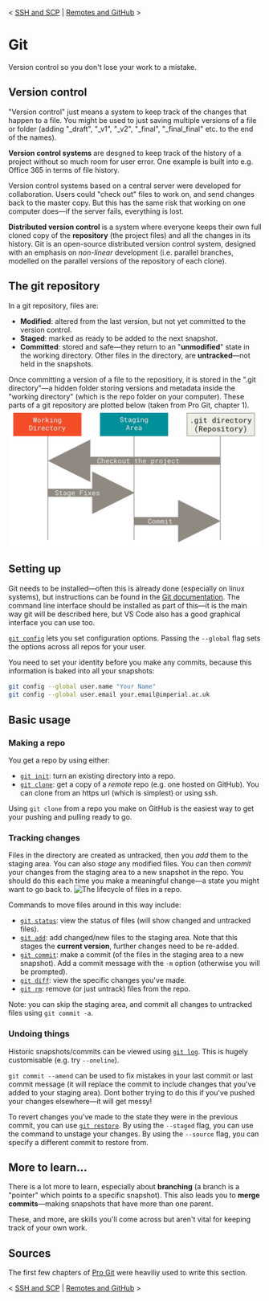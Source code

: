 < [SSH and SCP](./3_2_SSH.md) | [Remotes and GitHub](./4_2_GitHub.md) >

# Git
Version control so you don't lose your work to a mistake.

## Version control
"Version control" just means a system to keep track of the changes that happen to a file.
You might be used to just saving multiple versions of a file or folder (adding "_draft", "_v1", "_v2", "_final", "_final_final" etc. to the end of the names).

**Version control systems** are desgned to keep track of the history of a project without so much room for user error.
One example is built into e.g. Office 365 in terms of file history.

Version control systems based on a central server were developed for collaboration.
Users could "check out" files to work on, and send changes back to the master copy.
But this has the same risk that working on one computer does—if the server fails, everything is lost.

**Distributed version control** is a system where everyone keeps their own full cloned copy of the **repository** (the project files) and all the changes in its history.
Git is an open-source distributed version control system, designed with an emphasis on *non-linear* development (i.e. parallel branches, modelled on the parallel versions of the repository of each clone).

## The git repository
In a git repository, files are:
- **Modified**: altered from the last version, but not yet committed to the version control.
- **Staged**: marked as ready to be added to the next snapshot.
- **Committed**: stored and safe—they return to an "**unmodified**" state in the working directory.
Other files in the directory, are **untracked**—not held in the snapshots.

Once committing a version of a file to the repositiory, it is stored in the ".git directory"—a hidden folder storing versions and metadata inside the "working directory" (which is the repo folder on your computer).
These parts of a git repository are plotted below (taken from Pro Git, chapter 1).
![The parts of a git repository.](./img/git_repo_parts.png)

## Setting up
Git needs to be installed—often this is already done (especially on linux systems), but instructions can be found in the [Git documentation](https://git-scm.com/book/en/v2/Getting-Started-Installing-Git).
The command line interface should be installed as part of this—it is the main way git will be described here, but VS Code also has a good graphical interface you can use too.

[`git config`](https://tldr.inbrowser.app/pages/common/git-config) lets you set configuration options.
Passing the `--global` flag sets the options across all repos for your user.

You need to set your identity before you make any commits, because this information is baked into all your snapshots:
```bash
git config --global user.name "Your Name"
git config --global user.email your.email@imperial.ac.uk
```

## Basic usage
### Making a repo
You get a repo by using either:
- [`git init`](https://tldr.inbrowser.app/pages/common/git-init): turn an existing directory into a repo.
- [`git clone`](https://tldr.inbrowser.app/pages/common/git-clone): get a copy of a *remote* repo (e.g. one hosted on GitHub). You can clone from an https url (which is simplest) or using ssh.

Using `git clone` from a repo you make on GitHub is the easiest way to get your pushing and pulling ready to go.

### Tracking changes
Files in the directory are created as untracked, then you *add* them to the staging area.
You can also *stage* any modified files.
You can then *commit* your changes from the staging area to a new snapshot in the repo.
You should do this each time you make a meaningful change—a state you might want to go back to.
![The lifecycle of files in a repo.](./git_file_states.png)

Commands to move files around in this way include:
- [`git status`](https://tldr.inbrowser.app/pages/common/git-status): view the status of files (will show changed and untracked files).
- [`git add`](https://tldr.inbrowser.app/pages/common/git-add): add changed/new files to the staging area. Note that this stages the **current version**, further changes need to be re-added.
- [`git commit`](https://tldr.inbrowser.app/pages/common/git-commit): make a commit (of the files in the staging area to a new snapshot). Add a commit message with the `-m` option (otherwise you will be prompted).
- [`git diff`](https://tldr.inbrowser.app/pages/common/git-diff): view the specific changes you've made.
- [`git rm`](https://tldr.inbrowser.app/pages/common/git-rm): remove (or just untrack) files from the repo.

Note: you can skip the staging area, and commit all changes to untracked files using `git commit -a`.

### Undoing things
Historic snapshots/commits can be viewed using [`git log`](https://tldr.inbrowser.app/pages/common/git-log).
This is hugely customisable (e.g. try `--oneline`).

`git commit --amend` can be used to fix mistakes in your last commit or last commit message (it will replace the commit to include changes that you've added to your staging area).
Dont bother trying to do this if you've pushed your changes elsewhere—it will get messy!

To revert changes you've made to the state they were in the previous commit, you can use [`git restore`](https://tldr.inbrowser.app/pages/common/git-restore).
By using the `--staged` flag, you can use the command to unstage your changes.
By using the `--source` flag, you can specify a different commit to restore from.

## More to learn...
There is a lot more to learn, especially about **branching** (a branch is a "pointer" which points to a specific snapshot).
This also leads you to **merge commits**—making snapshots that have more than one parent.

These, and more, are skills you'll come across but aren't vital for keeping track of your own work.

## Sources
The first few chapters of [Pro Git](https://git-scm.com/book/en/v2) were heaviliy used to write this section.

< [SSH and SCP](./3_2_SSH.md) | [Remotes and GitHub](./4_2_GitHub.md) >
